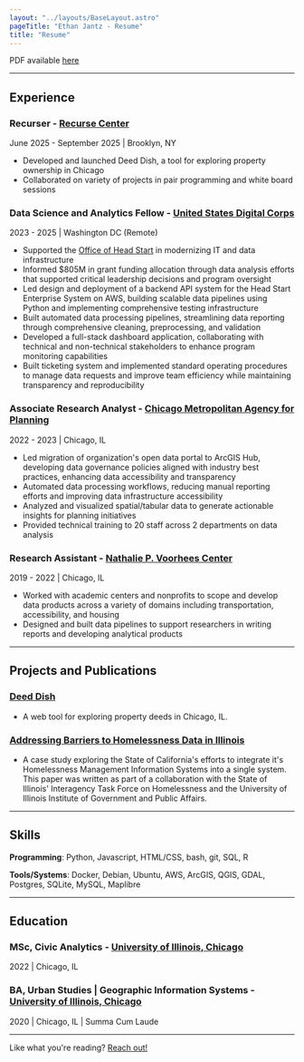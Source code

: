 ```yaml
---
layout: "../layouts/BaseLayout.astro"
pageTitle: "Ethan Jantz - Resume"
title: "Resume"
---
```


PDF available [here](/ejantz_resume.pdf)

---

## Experience

### Recurser - [Recurse Center](https://recurse.com)

June 2025 - September 2025 | Brooklyn, NY

- Developed and launched Deed Dish, a tool for exploring property ownership in Chicago
- Collaborated on variety of projects in pair programming and white board sessions

### Data Science and Analytics Fellow - [United States Digital Corps](https://digitalcorps.gsa.gov/)

2023 - 2025 | Washington DC (Remote)

- Supported the [Office of Head Start](https://headstart.gov) in modernizing IT and data infrastructure
- Informed $805M in grant funding allocation through data analysis efforts that supported critical leadership decisions and program oversight
- Led design and deployment of a backend API system for the Head Start Enterprise System on AWS, building scalable data pipelines using Python and implementing comprehensive testing infrastructure
- Built automated data processing pipelines, streamlining data reporting through comprehensive cleaning, preprocessing, and validation
- Developed a full-stack dashboard application, collaborating with technical and non-technical stakeholders to enhance program monitoring capabilities
- Built ticketing system and implemented standard operating procedures to manage data requests and improve team efficiency while maintaining transparency and reproducibility

### Associate Research Analyst - [Chicago Metropolitan Agency for Planning](https://cmap.illinois.gov)

2022 - 2023 | Chicago, IL

- Led migration of organization's open data portal to ArcGIS Hub, developing data governance policies aligned with industry best practices, enhancing data accessibility and transparency
- Automated data processing workflows, reducing manual reporting efforts and improving data infrastructure accessibility
- Analyzed and visualized spatial/tabular data to generate actionable insights for planning initiatives
- Provided technical training to 20 staff across 2 departments on data analysis

### Research Assistant - [Nathalie P. Voorhees Center](https://voorheescenter.uic.edu/)

2019 - 2022 | Chicago, IL

- Worked with academic centers and nonprofits to scope and develop data products across a variety of domains including transportation, accessibility, and housing
- Designed and built data pipelines to support researchers in writing reports and developing analytical products

---

## Projects and Publications

### [Deed Dish](https://deeddish.com)

- A web tool for exploring property deeds in Chicago, IL.

### [Addressing Barriers to Homelessness Data in Illinois](https://papers.ssrn.com/sol3/papers.cfm?abstract_id=4487654)

- A case study exploring the State of California's efforts to integrate it's Homelessness Management Information Systems into a single system. This paper was written as part of a collaboration with the State of Illinois' Interagency Task Force on Homelessness and the University of Illinois Institute of Government and Public Affairs.

---

## Skills

**Programming**: Python, Javascript, HTML/CSS, bash, git, SQL, R

**Tools/Systems**: Docker, Debian, Ubuntu, AWS, ArcGIS, QGIS, GDAL, Postgres, SQLite, MySQL, Maplibre

---

## Education

### MSc, Civic Analytics - [University of Illinois, Chicago](https://cuppa.uic.edu/)

2022 | Chicago, IL

### BA, Urban Studies | Geographic Information Systems - [University of Illinois, Chicago](https://cuppa.uic.edu/)

2020 | Chicago, IL | Summa Cum Laude

---

Like what you're reading? [Reach out!](mailto:ethan@jantz.website)
